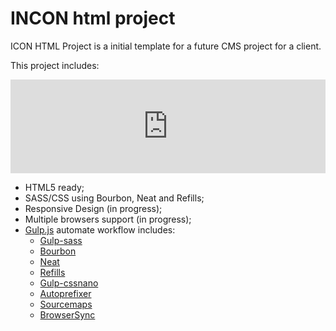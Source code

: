 # INCON html project

<p>ICON HTML Project is a initial template for a future CMS project for a client.</p>
<p>This project includes:</p>

<iframe name='quickcast' src='http://quick.as/embed/x25qcbpkp' scrolling='no' frameborder='0' width='100%' allowfullscreen></iframe><script src='http://quick.as/embed/script/1.60'></script>

- HTML5 ready;
- SASS/CSS using Bourbon, Neat and Refills;
- Responsive Design (in progress);
- Multiple browsers support (in progress);
- <a href='http://gulpjs.com/' target='_blank'>Gulp.js</a> automate workflow includes:
    - <a href="https://github.com/dlmanning/gulp-sass" target='_blank'>Gulp-sass</a>
    - <a href='http://bourbon.io/' target='_blank'>Bourbon</a>
    - <a href='http://neat.bourbon.io/' target='_blank'>Neat</a>
    - <a href='http://refills.bourbon.io/' target='_blank'>Refills</a>
    - <a href='https://github.com/ben-eb/gulp-cssnano' target='_blank'>Gulp-cssnano</a>
    - <a href='https://github.com/sindresorhus/gulp-autoprefixer' target='_blank'>Autoprefixer</a>
    - <a href='https://github.com/floridoo/gulp-sourcemaps' target='_blank'>Sourcemaps</a>
    - <a href='https://github.com/BrowserSync/browser-sync' target='_blank'>BrowserSync</a>
